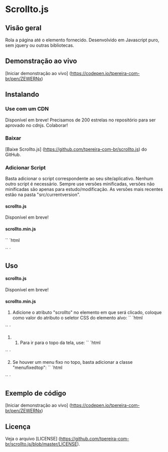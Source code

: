 # Scrollto.js

## Visão geral

Rola a página até o elemento fornecido. Desenvolvido em Javascript puro, sem jquery ou outras bibliotecas.

## Demonstração ao vivo

[Iniciar demonstração ao vivo] (https://codepen.io/tpereira-com-br/pen/ZEWERNx)

## Instalando

### Use com um CDN
Disponível em breve!
Precisamos de 200 estrelas no repositório para ser aprovado no cdnjs. Colaborar!

### Baixar
[Baixe Scrollto.js] (https://github.com/tpereira-com-br/scrollto.js) do GitHub.

### Adicionar Script
Basta adicionar o script correspondente ao seu site/aplicativo. Nenhum outro script é necessário.
Sempre use versões minificadas, versões não minificadas são apenas para estudo/modificação.
As versões mais recentes estão na pasta "src/currentversion".

#### scrollto.js
Disponível em breve!

#### scrollto.min.js
`` `html
<script src = "scrollto.min.js"></script>
`` `

## Uso

#### scrollto.js
Disponível em breve!

#### scrollto.min.js

1. Adicione o atributo "scrollto" no elemento em que será clicado, coloque como valor do atributo o seletor CSS do elemento alvo:
`` `html
<a scrollto = "Seletor CSS do elemento alvo">
`` `

1. 1. Para ir para o topo da tela, use:
`` `html
<a scrollto = "body">
`` `

2. Se houver um menu fixo no topo, basta adicionar a classe "menufixedtop":
`` `html
<div class = "menu menufixedtop">
`` `

## Exemplo de código

[Iniciar demonstração ao vivo] (https://codepen.io/tpereira-com-br/pen/ZEWERNx)

## Licença

Veja o arquivo [LICENSE] (https://github.com/tpereira-com-br/scrollto.js/blob/master/LICENSE).
